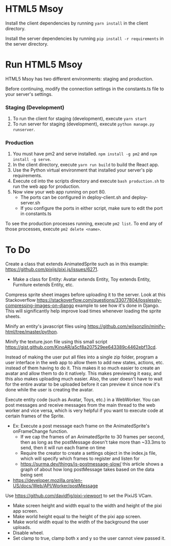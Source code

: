# HTML5 Msoy
Install the client dependencies by running ```yarn install``` in the client directory.

Install the server dependencies by running ```pip install -r requirements``` in the server directory.
  
# Run HTML5 Msoy
HTML5 Msoy has two different environments: staging and production.

Before continuing, modify the connection settings in the constants.ts file to your server's settings.

### Staging (Development)
1. To run the client for staging (development), execute ```yarn start```
2. To run server for staging (development), execute ```python manage.py runserver```.

### Production
1. You must have pm2 and serve installed. ```npm install -g pm2``` and ```npm install -g serve```.  
2. In the client directory, execute ```yarn run build``` to build the React app.  
3. Use the Python virtual environment that installed your server's pip requirements.  
4. Execute cd into the scripts directory and execute ```bash production.sh``` to run the web app for production.  
5. Now view your web app running on port 80.
    - The ports can be configured in deploy-client.sh and deploy-server.sh
    - If you configure the ports in either script, make sure to edit the port in constants.ts

To see the production processes running, execute ```pm2 list```. To end any of those processes, execute ```pm2 delete <name>```.

# To Do
Create a class that extends AnimatedSprite such as in this example: https://github.com/pixijs/pixi.js/issues/6271.
- Make a class for Entity: Avatar extends Entity, Toy extends Entity, Furniture extends Entity, etc.

Compress sprite sheet images before uploading it to the server. Look at this Stackoverflow
https://stackoverflow.com/questions/33077804/losslessly-compressing-images-on-django example
to see how it's done in Django. This will significantly help improve load times whenever loading
the sprite sheets.

Minify an entity's javascript files using https://github.com/wilsonzlin/minify-html/tree/master/python.

Minify the texture.json file using this small script https://gist.github.com/KinoAR/a5cf8a207529ee643389c4462ebf13cd.

Instead of making the user put all files into a single zip folder, program a user interface in the web app to allow them to add new states, actions, etc. instead of them having
to do it. This makes it so much easier to create an avatar and allow them to do it natively. This makes previewing it easy, and this also makes uploading much easier. Also, the
user doesn't have to wait for the entire avatar to be uploaded before it can preview it since now it's done while the user is creating the avatar.

Execute entity code (such as Avatar, Toys, etc.) in a WebWorker. You can post messages and receive messages from the main thread to the web worker and vice versa, which
is very helpful if you want to execute code at certain frames of the Sprite.
- Ex: Execute a post message each frame on the AnimatedSprite's onFrameChange function.
  - If we cap the frames of an AnimatedSprite to 30 frames per second, then as long as the postMessage doesn't take more than ~33.3ms to send, then it will run each frame on time
  - Require the creator to create a settings object in the index.js file, which will specify which frames to register and listen for
  - https://surma.dev/things/is-postmessage-slow/ this article shows a graph of about how long postMessage takes based on the data being sent
- https://developer.mozilla.org/en-US/docs/Web/API/Worker/postMessage

Use https://github.com/davidfig/pixi-viewport to set the PixiJS VCam.
- Make screen height and width equal to the width and height of the pixi app screen.
- Make world height equal to the height of the pixi app screen.
- Make world width equal to the width of the background the user uploads.
- Disable wheel.
- Set clamp to true, clamp both x and y so the user cannot view passed it.
